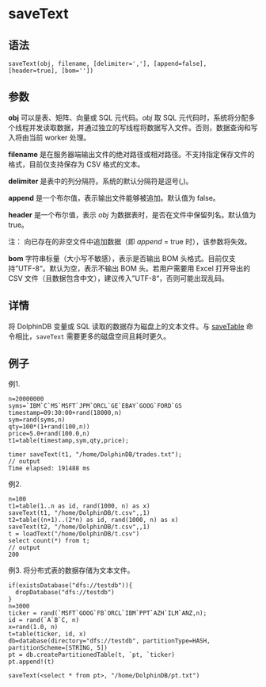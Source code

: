 # saveText

## 语法

`saveText(obj, filename, [delimiter=','], [append=false],
[header=true], [bom=''])`

## 参数

**obj** 可以是表、矩阵、向量或 SQL 元代码。*obj* 取 SQL
元代码时，系统将分配多个线程并发读取数据，并通过独立的写线程将数据写入文件。否则，数据查询和写入将由当前 worker 处理。

**filename** 是在服务器端输出文件的绝对路径或相对路径。不支持指定保存文件的格式，目前仅支持保存为 CSV
格式的文本。

**delimiter** 是表中的列分隔符。系统的默认分隔符是逗号(,)。

**append** 是一个布尔值，表示输出文件能够被追加。默认值为 false。

**header** 是一个布尔值，表示 *obj* 为数据表时，是否在文件中保留列名。默认值为
true。

注： 向已存在的非空文件中追加数据（即 *append* = true
时），该参数将失效。

**bom** 字符串标量（大小写不敏感），表示是否输出 BOM 头格式。目前仅支持”UTF-8“。默认为空，表示不输出 BOM 头。若用户需要用 Excel
打开导出的 CSV 文件（且数据包含中文），建议传入”UTF-8“，否则可能出现乱码。

## 详情

将 DolphinDB 变量或 SQL 读取的数据存为磁盘上的文本文件。与 [saveTable](saveTable.html) 命令相比，`saveText` 需要更多的磁盘空间且耗时更久。

## 例子

例1.

```
n=20000000
syms=`IBM`C`MS`MSFT`JPM`ORCL`GE`EBAY`GOOG`FORD`GS
timestamp=09:30:00+rand(18000,n)
sym=rand(syms,n)
qty=100*(1+rand(100,n))
price=5.0+rand(100.0,n)
t1=table(timestamp,sym,qty,price);

timer saveText(t1, "/home/DolphinDB/trades.txt");
// output
Time elapsed: 191488 ms
```

例2.

```
n=100
t1=table(1..n as id, rand(1000, n) as x)
saveText(t1, "/home/DolphinDB/t.csv",,1)
t2=table((n+1)..(2*n) as id, rand(1000, n) as x)
saveText(t2, "/home/DolphinDB/t.csv",,1)
t = loadText("/home/DolphinDB/t.csv")
select count(*) from t;
// output
200
```

例3. 将分布式表的数据存储为文本文件。

```
if(existsDatabase("dfs://testdb")){
  dropDatabase("dfs://testdb")
}
n=3000
ticker = rand(`MSFT`GOOG`FB`ORCL`IBM`PPT`AZH`ILM`ANZ,n);
id = rand(`A`B`C, n)
x=rand(1.0, n)
t=table(ticker, id, x)
db=database(directory="dfs://testdb", partitionType=HASH, partitionScheme=[STRING, 5])
pt = db.createPartitionedTable(t, `pt, `ticker)
pt.append!(t)

saveText(<select * from pt>, "/home/DolphinDB/pt.txt")
```

